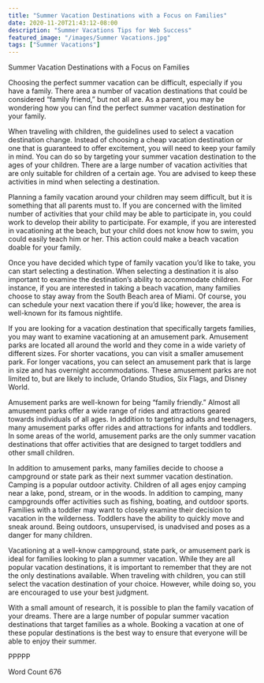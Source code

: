 ```yaml
---
title: "Summer Vacation Destinations with a Focus on Families"
date: 2020-11-20T21:43:12-08:00
description: "Summer Vacations Tips for Web Success"
featured_image: "/images/Summer Vacations.jpg"
tags: ["Summer Vacations"]
---
```


Summer Vacation Destinations with a Focus on Families 

Choosing the perfect summer vacation can be difficult, especially if you have a family.  There area a number of vacation destinations that could be considered “family friend,” but not all are.  As a parent, you may be wondering how you can find the perfect summer vacation destination for your family.

When traveling with children, the guidelines used to select a vacation destination change.  Instead of choosing a cheap vacation destination or one that is guaranteed to offer excitement, you will need to keep your family in mind.  You can do so by targeting your summer vacation destination to the ages of your children.  There are a large number of vacation activities that are only suitable for children of a certain age.  You are advised to keep these activities in mind when selecting a destination.

Planning a family vacation around your children may seem difficult, but it is something that all parents must to.  If you are concerned with the limited number of activities that your child may be able to participate in, you could work to develop their ability to participate.  For example, if you are interested in vacationing at the beach, but your child does not know how to swim, you could easily teach him or her. This action could make a beach vacation doable for your family.  

Once you have decided which type of family vacation you’d like to take, you can start selecting a destination.  When selecting a destination it is also important to examine the destination’s ability to accommodate children.  For instance, if you are interested in taking a beach vacation, many families choose to stay away from the South Beach area of Miami.  Of course, you can schedule your next vacation there if you’d like; however, the area is well-known for its famous nightlife.  

If you are looking for a vacation destination that specifically targets families, you may want to examine vacationing at an amusement park.  Amusement parks are located all around the world and they come in a wide variety of different sizes.  For shorter vacations, you can visit a smaller amusement park.  For longer vacations, you can select an amusement park that is large in size and has overnight accommodations.  These amusement parks are not limited to, but are likely to include, Orlando Studios, Six Flags, and Disney World.

Amusement parks are well-known for being “family friendly.”  Almost all amusement parks offer a wide range of rides and attractions geared towards individuals of all ages.  In addition to targeting adults and teenagers, many amusement parks offer rides and attractions for infants and toddlers.  In some areas of the world, amusement parks are the only summer vacation destinations that offer activities that are designed to target toddlers and other small children. 

In addition to amusement parks, many families decide to choose a campground or state park as their next summer vacation destination.  Camping is a popular outdoor activity.  Children of all ages enjoy camping near a lake, pond, stream, or in the woods.  In addition to camping, many campgrounds offer activities such as fishing, boating, and outdoor sports.  Families with a toddler may want to closely examine their decision to vacation in the wilderness.  Toddlers have the ability to quickly move and sneak around.  Being outdoors, unsupervised, is unadvised and poses as a danger for many children.  

Vacationing at a well-know campground, state park, or amusement park is ideal for families looking to plan a summer vacation.  While they are all popular vacation destinations, it is important to remember that they are not the only destinations available.  When traveling with children, you can still select the vacation destination of your choice.  However, while doing so, you are encouraged to use your best judgment. 

With a small amount of research, it is possible to plan the family vacation of your dreams.  There are a large number of popular summer vacation destinations that target families as a whole.  Booking a vacation at one of these popular destinations is the best way to ensure that everyone will be able to enjoy their summer. 

PPPPP

Word Count 676


